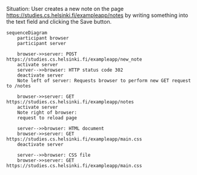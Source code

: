 Situation: User creates a new note on the page https://studies.cs.helsinki.fi/exampleapp/notes by writing something into the text field and clicking the Save button.

```mermaid
sequenceDiagram
    participant browser
    participant server

    browser->>server: POST https://studies.cs.helsinki.fi/exampleapp/new_note
    activate server
    server-->>browser: HTTP status code 302
    deactivate server
    Note left of server: Requests browser to perform new GET request to /notes

    browser->>server: GET https://studies.cs.helsinki.fi/exampleapp/notes
    activate server
    Note right of browser:
    request to reload page

    server-->>browser: HTML document
    browser->>server: GET https://studies.cs.helsinki.fi/exampleapp/main.css
    deactivate server

    server-->>browser: CSS file
    browser->>server: GET https://studies.cs.helsinki.fi/exampleapp/main.css
```
